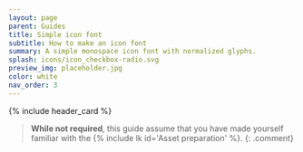 ```yaml
---
layout: page
parent: Guides
title: Simple icon font
subtitle: How to make an icon font
summary: A simple monospace icon font with normalized glyphs.
splash: icons/icon_checkbox-radio.svg
preview_img: placeholder.jpg
color: white
nav_order: 3
---
```


{% include header_card %}

> **While not required**, this guide assume that you have made yourself familiar with the {% include lk id='Asset preparation' %}.
{: .comment}